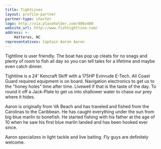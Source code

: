 ```yaml
---
title: TightLines
layout: profile-partner
partner-type: charter
logo: http://via.placeholder.com/400x400
website_url: http://www.fishtightline.com/
address: >- 
    Hatteras, NC
representatives: Captain Aaron Aaron
---
```


Tightline is user friendly. The boat has pop up cleats for no snags and plenty of room to fish all day so you can tell tales for a lifetime and maybe even catch dinner.

Tightline is a 24' Kencraft Skiff with a 175HP Evinrude E-Tech. All Coast Guard required equipment is on board. Navigation electronics to get us to the "honey holes" time after time. Livewell if that is the taste of the day. To round it off a Jack-Plate to get us into shallower water to chase our prey where it hides.     
 
Aaron is originally from VA Beach and has traveled and fished from the Carolinas to the Caribbean. He has caught everything under the sun from big blue marlin to bonefish. He started fishing with his father at the age of 10 when he saw his first blue marlin landed and has been hooked ever since.

Aaron specializes in light tackle and live baiting. Fly guys are definitely welcome. 
  